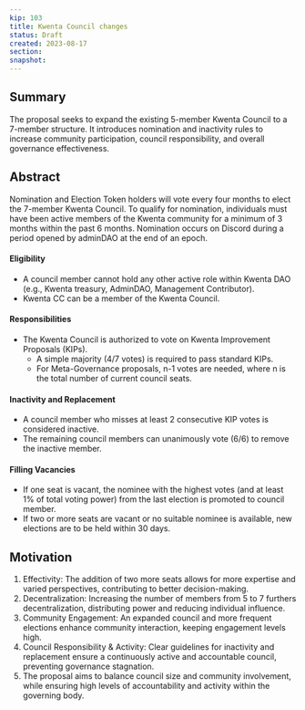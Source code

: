 ```yaml
---
kip: 103
title: Kwenta Council changes
status: Draft
created: 2023-08-17
section: 
snapshot:
---
```


## Summary
The proposal seeks to expand the existing 5-member Kwenta Council to a 7-member structure. It introduces nomination and inactivity rules to increase community participation, council responsibility, and overall governance effectiveness.

## Abstract 
Nomination and Election
Token holders will vote every four months to elect the 7-member Kwenta Council.
To qualify for nomination, individuals must have been active members of the Kwenta community for a minimum of 3 months within the past 6 months.
Nomination occurs on Discord during a period opened by adminDAO at the end of an epoch.

#### Eligibility
- A council member cannot hold any other active role within Kwenta DAO (e.g., Kwenta treasury, AdminDAO, Management Contributor).
- Kwenta CC can be a member of the Kwenta Council.

#### Responsibilities
- The Kwenta Council is authorized to vote on Kwenta Improvement Proposals (KIPs).
  - A simple majority (4/7 votes) is required to pass standard KIPs.
  - For Meta-Governance proposals, n-1 votes are needed, where n is the total number of current council seats.

#### Inactivity and Replacement
- A council member who misses at least 2 consecutive KIP votes is considered inactive.
- The remaining council members can unanimously vote (6/6) to remove the inactive member.

#### Filling Vacancies
- If one seat is vacant, the nominee with the highest votes (and at least 1% of total voting power) from the last election is promoted to council member.
- If two or more seats are vacant or no suitable nominee is available, new elections are to be held within 30 days.

## Motivation
1. Effectivity: The addition of two more seats allows for more expertise and varied perspectives, contributing to better decision-making.
1. Decentralization: Increasing the number of members from 5 to 7 furthers decentralization, distributing power and reducing individual influence.
1. Community Engagement: An expanded council and more frequent elections enhance community interaction, keeping engagement levels high.
1. Council Responsibility & Activity: Clear guidelines for inactivity and replacement ensure a continuously active and accountable council, preventing governance stagnation.
1. The proposal aims to balance council size and community involvement, while ensuring high levels of accountability and activity within the governing body.
